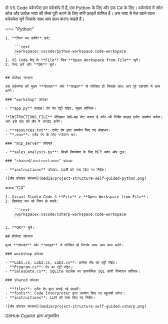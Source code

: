दो VS Code वर्कस्पेस इस वर्कशॉप में हैं, एक Python के लिए और एक C# के लिए। वर्कस्पेस में स्रोत कोड और प्रत्येक भाषा की लैब्स पूरी करने के लिए सभी फ़ाइलें शामिल हैं। उस भाषा से मेल खाने वाला वर्कस्पेस चुनें जिसके साथ आप काम करना चाहते हैं।

=== "Python"

    1. **निम्न पथ कॉपी** करें:

        ```text
        /workspace/.vscode/python-workspace.code-workspace
        ```
    1. VS Code मेनू से **File** फिर **Open Workspace from File** चुनें।
    3. पेस्ट करें और **OK** चुनें।


    ## प्रोजेक्ट संरचना

    उस वर्कस्पेस की मुख्य **फोल्डर** और **फ़ाइल** से परिचित हों जिसके साथ आप पूरे वर्कशॉप में काम करेंगे।

    ### "workshop" फ़ोल्डर

    - **app.py** फ़ाइल: ऐप का एंट्री पॉइंट, मुख्य लॉजिक।
  
    **INSTRUCTIONS_FILE** वेरिएबल देखें—यह सेट करता है कौन‑सी निर्देश फ़ाइल एजेंट उपयोग करेगा। आप इसे बाद की लैब में अपडेट करेंगे।

    - **resources.txt**: एजेंट ऐप द्वारा उपयोग किए गए संसाधन।
    - **.env**: एजेंट ऐप के लिए पर्यावरण चर।

    ### "mcp_server" फ़ोल्डर

    - **sales_analysis.py**: बिक्री विश्लेषण के लिए MCP सर्वर और टूल।

    ### "shared/instructions" फ़ोल्डर

    - **instructions** फ़ोल्डर: LLM को पास किए गए निर्देश।

    ![लैब फ़ोल्डर संरचना](media/project-structure-self-guided-python.png)

=== "C#"

    1. Visual Studio Code में **File** > **Open Workspace from File**।
    2. डिफ़ॉल्ट पथ को निम्न से बदलें:

        ```text
        /workspace/.vscode/csharp-workspace.code-workspace
        ```

    3. **OK** चुनें।

    ## प्रोजेक्ट संरचना

    मुख्य **फोल्डर** और **फ़ाइल** से परिचित हों जिनके साथ आप काम करेंगे।

    ### workshop फ़ोल्डर

    - **Lab1.cs, Lab2.cs, Lab3.cs**: प्रत्येक लैब का एंट्री पॉइंट।
    - **Program.cs**: ऐप का एंट्री पॉइंट।
    - **SalesData.cs**: SQLite डेटाबेस पर डायनेमिक SQL क्वेरी निष्पादन लॉजिक।

    ### shared फ़ोल्डर

    - **files**: एजेंट ऐप द्वारा बनाई गई फ़ाइलें।
    - **fonts**: Code Interpreter द्वारा उपयोग किए गए बहुभाषी फ़ॉन्ट।
    - **instructions**: LLM को पास किए गए निर्देश।

    ![लैब फ़ोल्डर संरचना](media/project-structure-self-guided-csharp.png)

*GitHub Copilot द्वारा अनुवादित.*
